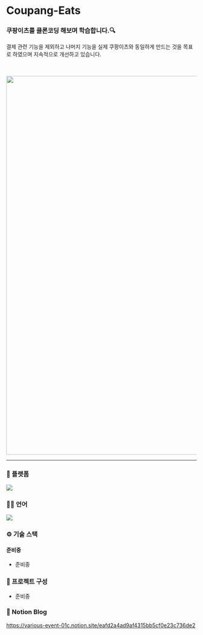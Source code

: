 # Coupang-Eats
### 쿠팡이츠를 클론코딩 해보며 학습합니다.🔍

결제 관련 기능을 제외하고 나머지 기능을 실제 쿠팡이츠와 동일하게 만드는 것을 목표로 하였으며 지속적으로 개선하고 있습니다.

</br></br>
<img width="1000" src="https://user-images.githubusercontent.com/72602912/162621764-1fa6d63a-b412-4d18-813e-28035e8b7f8c.png">
</br>
<hr>

### 📱 플랫폼
<img src="https://img.shields.io/badge/Android-3DDC84?style=flat-square&logo=Android&logoColor=white"/>

### 🙆‍♂️ 언어
<img src="https://img.shields.io/badge/Kotlin-0095D5?style=flat-square&logo=Kotlin&logoColor=white"/> 

### ⚙ 기술 스택
#### 준비중
- 준비중

### 📅 프로젝트 구성
- 준비중

### :floppy_disk: Notion Blog
https://various-event-01c.notion.site/eafd2a4ad9af4315bb5cf0e23c736de2

